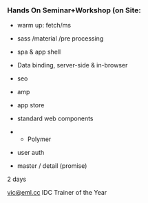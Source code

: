 
### Hands On Seminar+Workshop (on Site:

- warm up: fetch/ms
- sass /material /pre processing
- spa & app shell

- Data binding, server-side & in-browser
- seo
- amp 

- app store 
- standard web components
- + Polymer
- user auth
- master / detail (promise)

2 days 

vic@eml.cc
IDC Trainer of the Year